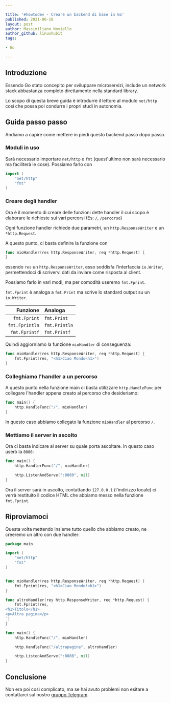 ```yaml
---

title: '#howtodev - Creare un backend di base in Go'
published: 2021-06-18
layout: post
author: Massimiliano Noviello
author_github: linuxhubit
tags:

- Go

---
```




## Introduzione
Essendo Go stato concepito per sviluppare microservizi, include un network stack abbastanza completo direttamente nella standard library.

Lo scopo di questa breve guida è introdurre il lettore al modulo `net/http` così che possa poi condurre i propri studi in autonomia.


## Guida passo passo
Andiamo a capire come mettere in piedi questo backend passo dopo passo.

### Moduli in uso
Sarà necessario importare `net/http` e `fmt` (quest'ultimo non sarà necessario ma faciliterà le cose). Possiamo farlo con

```go
import (
    "net/http"
    "fmt"
)
```

### Creare degli handler
Ora è il momento di creare delle funzioni dette handler il cui scopo è elaborare le richieste sui vari percorsi (Es: `/`, `/percorso`)

Ogni funzione handler richiede due parametri, un `http.ResponseWriter` e un `*http.Request`.

A questo punto, ci basta definire la funzione con

```go
func mioHandler(res http.ResponseWriter, req *http.Request) {   
}
```

essendo `res` un `http.ResponseWriter`, esso soddisfa l'interfaccia `io.Writer`, permettendoci di scrivervi dati da inviare come risposta al client.

Possiamo farlo in vari modi, ma per comodità useremo `fmt.Fprint`.

`fmt.Fprint` è analoga a `fmt.Print` ma scrive lo standard output su un `io.Writer`.

| Funzione       | Analoga       |
| --------------:|:------------- |
| `fmt.Fprint`   | `fmt.Print`   |
| `fmt.Fprintln` | `fmt.Println` |
| `fmt.Fprintf`  | `fmt.Printf`  |

Quindi aggiorniamo la funzione `mioHandler` di conseguenza:

```go
func mioHandler(res http.ResponseWriter, req *http.Request) {
    fmt.Fprint(res, "<h1>Ciao Mondo<h1>")   
}
```

### Colleghiamo l'handler a un percorso
A questo punto nella funzione main ci basta utilizzare `http.HandleFunc` per collegare l'handler appena creato al percorso che desideriamo:

```go
func main() {
    http.HandleFunc("/", mioHandler)
}
```

In questo caso abbiamo collegato la funzione `mioHandler` al percorso `/`.

### Mettiamo il server in ascolto
Ora ci basta indicare al server su quale porta ascoltare. In questo caso userò la `8080`:

```go
func main() {
    http.HandlerFunc("/", mioHandler)

    http.ListenAndServe(":8080", nil)
}
```

Ora il server sarà in ascolto, contattando `127.0.0.1` (l'indirizzo locale) ci verrà restituito il codice HTML che abbiamo messo nella funzione `fmt.Fprint`.

## Riproviamoci
Questa volta mettendo insieme tutto quello che abbiamo creato, ne creeremo un altro con due handler:

```go
package main

import (
    "net/http"
    "fmt"
)


func mioHandler(res http.ResponseWriter, req *http.Request) {
    fmt.Fprint(res, "<h1>Ciao Mondo!<h1>")
}

func altroHandler(res http.ResponseWriter, req *http.Request) {
    fmt.Fprint(res, `
<h1>Titolo</h1>
<p>Altra pagina</p>
`)
}

func main() {
    http.HandleFunc("/", mioHandler)

    http.HandleFunc("/altrapagina", altroHandler)

    http.ListenAndServe(":8080", nil)
}
```



## Conclusione
Non era poi così complicato, ma se hai avuto problemi non esitare a contattarci sul nostro [gruppo Telegram](https://t.me/linuxpeople).
